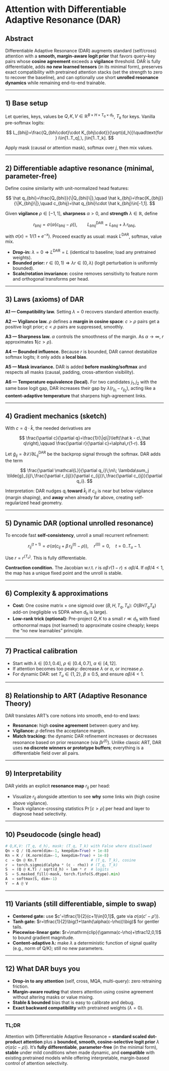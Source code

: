# Attention with Differentiable Adaptive Resonance (DAR)

## Abstract

Differentiable Adaptive Resonance (DAR) augments standard (self/cross) attention with a **smooth, margin-aware logit prior** that favors query–key pairs whose **cosine agreement** exceeds a **vigilance** threshold. DAR is fully differentiable, adds **no new learned tensors** (in its minimal form), preserves exact compatibility with pretrained attention stacks (set the strength to zero to recover the baseline), and can optionally use short **unrolled resonance dynamics** while remaining end-to-end trainable.

---

## 1) Base setup

Let queries, keys, values be $Q,K,V\in\mathbb{R}^{B\times H\times T_q\times d_h}$, $T_k$ for keys. Vanilla pre-softmax logits:

$$
L_{bhij}=\frac{Q_{bhi\cdot}\cdot K_{bhj\cdot}}{\sqrt{d_h}}\quad\text{for } i\in[1..T_q],\, j\in[1..T_k].
$$

Apply mask (causal or attention mask), softmax over $j$, then mix values.

---

## 2) Differentiable adaptive resonance (minimal, parameter-free)

Define cosine similarity with unit-normalized head features:

$$
\hat q_{bhi}=\frac{Q_{bhi}}{\|Q_{bhi}\|},\quad
\hat k_{bhj}=\frac{K_{bhj}}{\|K_{bhj}\|},\quad
c_{bhij}=\hat q_{bhi}\cdot \hat k_{bhj}\in[-1,1].
$$

Given **vigilance** $\rho\in[-1,1]$, **sharpness** $\alpha>0$, and **strength** $\lambda\in\mathbb{R}$, define

$$
r_{bhij}=\sigma\!\big(\alpha(c_{bhij}-\rho)\big),\qquad
L^{\text{DAR}}_{bhij}=L_{bhij}+\lambda\,r_{bhij},
$$

with $\sigma(x)=1/(1+e^{-x})$. Proceed exactly as usual: mask $L^{\text{DAR}}$, softmax, value mix.

* **Drop-in:** $\lambda=0\Rightarrow L^{\text{DAR}}=L$ (identical to baseline; load any pretrained weights).
* **Bounded prior:** $r\in(0,1)\Rightarrow \lambda r\in(0,\lambda)$ (logit perturbation is uniformly bounded).
* **Scale/rotation invariance:** cosine removes sensitivity to feature norm and orthogonal transforms per head.

---

## 3) Laws (axioms) of DAR

**A1 — Compatibility law.** Setting $\lambda=0$ recovers standard attention exactly.

**A2 — Vigilance law.** $\rho$ defines a **margin in cosine space**: $c>\rho$ pairs get a positive logit prior; $c<\rho$ pairs are suppressed, smoothly.

**A3 — Sharpness law.** $\alpha$ controls the smoothness of the margin. As $\alpha\to\infty$, $r$ approximates $\mathbf{1}\{c>\rho\}$.

**A4 — Bounded influence.** Because $r$ is bounded, DAR cannot destabilize softmax logits; it only adds a **local bias**.

**A5 — Mask invariance.** DAR is added **before masking/softmax** and respects all masks (causal, padding, cross-attention visibility).

**A6 — Temperature equivalence (local).** For two candidates $j_1,j_2$ with the same base logit gap, DAR increases their gap by $\lambda(r_{ij_1}-r_{ij_2})$, acting like a **content-adaptive temperature** that sharpens high-agreement links.

---

## 4) Gradient mechanics (sketch)

With $c=\hat q\cdot\hat k$, the needed derivatives are

$$
\frac{\partial c}{\partial q}=\frac{1}{\|q\|}\left(\hat k - c\,\hat q\right),\qquad
\frac{\partial r}{\partial c}=\alpha\,r(1-r).
$$

Let $\tilde{g}_{ij}=\partial\mathcal{L}/\partial L^{\text{DAR}}_{ij}$ be the backprop signal through the softmax. DAR adds the term

$$
\frac{\partial \mathcal{L}}{\partial q_i}\;\ni\;
\lambda\sum_j \tilde{g}_{ij}\,\frac{\partial r_{ij}}{\partial c_{ij}}\,\frac{\partial c_{ij}}{\partial q_i}.
$$

Interpretation: DAR nudges $q_i$ **toward** $\hat k_j$ if $c_{ij}$ is near but below vigilance (margin shaping), and **away** when already far above, creating self-regularized head geometry.

---

## 5) Dynamic DAR (optional unrolled resonance)

To encode fast **self-consistency**, unroll a small recurrent refinement:

$$
r^{(t+1)}_{ij}=\sigma\!\big(\alpha(c_{ij}+\beta\,r^{(t)}_{ij}-\rho)\big),\quad r^{(0)}=0,\quad t=0..T_u-1.
$$

Use $r=r^{(T_u)}$. This is fully differentiable.

**Contraction condition.** The Jacobian w\.r.t. $r$ is $\alpha\beta\,r(1-r)\le \alpha\beta/4$. If $\alpha\beta/4<1$, the map has a unique fixed point and the unroll is stable.

---

## 6) Complexity & approximations

* **Cost:** One cosine matrix + one sigmoid over $(B,H,T_q,T_k)$: $O(BHT_qT_k)$ add-on (negligible vs SDPA when $d_h$ is large).
* **Low-rank trick (optional):** Pre-project $Q,K$ to a small $r\ll d_h$ with fixed orthonormal maps (not learned) to approximate cosine cheaply; keeps the “no new learnables” principle.

---

## 7) Practical calibration

* Start with $\lambda\in[0.1,0.4]$, $\rho\in[0.4,0.7]$, $\alpha\in[4,12]$.
* If attention becomes too peaky: decrease $\lambda$ or $\alpha$, or increase $\rho$.
* For dynamic DAR: set $T_u\in\{1,2\}$, $\beta\le 0.5$, and ensure $\alpha\beta/4<1$.

---

## 8) Relationship to ART (Adaptive Resonance Theory)

DAR translates ART’s core notions into smooth, end-to-end laws:

* **Resonance:** high **cosine agreement** between query and key.
* **Vigilance:** $\rho$ defines the acceptance margin.
* **Match tracking:** the dynamic DAR refinement increases or decreases resonance based on prior resonance (via $\beta r^{(t)}$).
  Unlike classic ART, DAR uses **no discrete winners or prototype buffers**; everything is a differentiable field over all pairs.

---

## 9) Interpretability

DAR yields an explicit **resonance map** $r_{ij}$ per head:

* Visualize $r_{ij}$ alongside attention to see **why** some links win (high cosine above vigilance).
* Track vigilance-crossing statistics $\Pr[c>\rho]$ per head and layer to diagnose head selectivity.

---

## 10) Pseudocode (single head)

```python
# Q,K,V: (T_q, d_h), mask: (T_q, T_k) with False where disallowed
Qn = Q / (Q.norm(dim=-1, keepdim=True) + 1e-8)
Kn = K / (K.norm(dim=-1, keepdim=True) + 1e-8)
c  = Qn @ Kn.T                        # (T_q, T_k), cosine
r  = torch.sigmoid(alpha * (c - rho)) # (T_q, T_k)
S  = (Q @ K.T) / sqrt(d_h) + lam * r  # logits
S  = S.masked_fill(~mask, torch.finfo(S.dtype).min)
A  = softmax(S, dim=-1)
Y  = A @ V
```

---

## 11) Variants (still differentiable, simple to swap)

* **Centered gate:** use $c'=\tfrac{1}{2}(c+1)\in[0,1]$, gate via $\sigma(\alpha(c'-\rho'))$.
* **Tanh gate:** $r=\tfrac{1}{2}\big(1+\tanh(\alpha(c-\rho))\big)$ for gentler tails.
* **Piecewise-linear gate:** $r=\mathrm{clip}(\gamma(c-\rho)+\tfrac12,0,1)$ to bound gradient magnitude.
* **Content-adaptive λ:** make $\lambda$ a deterministic function of signal quality (e.g., norm of Q/K); still no new parameters.

---

## 12) What DAR buys you

* **Drop-in to any attention** (self, cross, MQA, multi-query): zero retraining friction.
* **Margin-aware routing** that steers attention using cosine agreement without altering masks or value mixing.
* **Stable & bounded** bias that is easy to calibrate and debug.
* **Exact backward compatibility** with pretrained weights ($\lambda=0$).

---

### TL;DR

Attention with Differentiable Adaptive Resonance = **standard scaled dot-product attention** plus a **bounded, smooth, cosine-selective logit prior** $\lambda\,\sigma(\alpha(c-\rho))$. It’s **fully differentiable**, **parameter-free** (in the minimal form), **stable** under mild conditions when made dynamic, and **compatible** with existing pretrained models while offering interpretable, margin-based control of attention selectivity.
